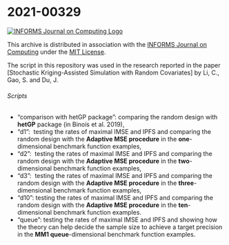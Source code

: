 # 2021-00329

[![INFORMS Journal on Computing  Logo](https://INFORMSJoC.github.io/logos/INFORMS_Journal_on_Computing_Header.jpg)](https://pubsonline.informs.org/journal/ijoc)

This archive is distributed in association with the [INFORMS Journal on
Computing](https://pubsonline.informs.org/journal/ijoc) under the [MIT License](LICENSE).

The script in this repository was used in the research reported in the paper 
[Stochastic Kriging-Assisted Simulation with Random Covariates]
by Li, C., Gao, S. and Du, J. 



###### Scripts
*   “comparison with hetGP package”: comparing the random design with **hetGP** package (in Binois et al. 2019),
*   “d1”:  testing the rates of maximal IMSE and IPFS and comparing the random design with the **Adaptive MSE procedure** in the **one**\-dimensional benchmark function examples,
*   “d2”:  testing the rates of maximal IMSE and IPFS and comparing the random design with the **Adaptive MSE procedure** in the **two**\-dimensional benchmark function examples,
*   “d3”:  testing the rates of maximal IMSE and IPFS and comparing the random design with the **Adaptive MSE procedure** in the **three**\-dimensional benchmark function examples,
*   “d10”: testing the rates of maximal IMSE and IPFS and comparing the random design with the **Adaptive MSE procedure** in the **ten**\-dimensional benchmark function examples.
*   “queue”: testing the rates of maximal IMSE and IPFS and showing how the theory can help decide the sample size to achieve a target precision in the **MM1 queue**\-dimensional benchmark function examples.
